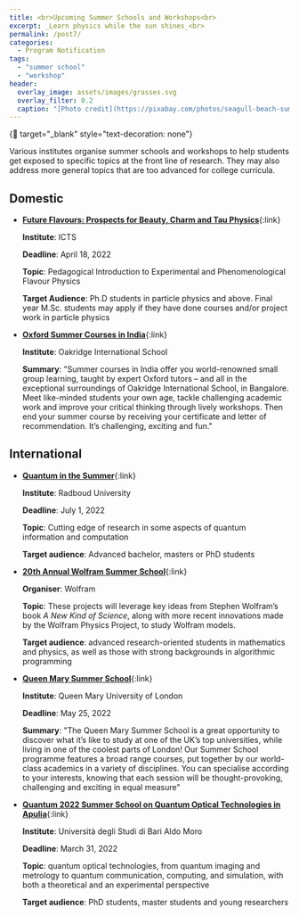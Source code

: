 ```yaml
---
title: <br>Upcoming Summer Schools and Workshops<br>
excerpt: _Learn physics while the sun shines_<br>
permalink: /post7/
categories:
  - Program Notification
tags:
  - "summer school"
  - "workshop"
header:
  overlay_image: assets/images/grasses.svg
  overlay_filter: 0.2
  caption: "[Photo credit](https://pixabay.com/photos/seagull-beach-summer-sea-sand-3232350/)"
---
```


{:link: target="_blank" style="text-decoration: none"}

Various institutes organise summer schools and workshops to help students get exposed to specific topics at the front line of research. They may also address more general topics that are too advanced for college curricula.

## Domestic

- [**Future Flavours: Prospects for Beauty, Charm and Tau Physics**](https://www.icts.res.in/program/ff2022){:link}
 
  **Institute**: ICTS

  **Deadline**: April 18, 2022

  **Topic**: Pedagogical Introduction to Experimental and Phenomenological Flavour Physics

  **Target Audience**: Ph.D students in particle physics and above. Final year M.Sc. students may apply if they have done courses and/or project work in particle physics


- [**Oxford Summer Courses in India**](https://oxfordsummercourses.com/india/){:link}

  **Institute**: Oakridge International School

  **Summary**: "Summer courses in India offer you world-renowned small group learning, taught by expert Oxford tutors – and all in the exceptional surroundings of Oakridge International School, in Bangalore. Meet like-minded students your own age, tackle challenging academic work and improve your critical thinking through lively workshops. Then end your summer course by receiving your certificate and letter of recommendation. It’s challenging, exciting and fun."

## International

- [**Quantum in the Summer**](https://www.ru.nl/radboudsummerschool/courses/2022/quantum-summer-introduction-theory-practice/){:link}
 
  **Institute**: Radboud University

  **Deadline**: July 1, 2022

  **Topic**:  Cutting edge of research in some aspects of quantum information and computation

  **Target audience**: Advanced bachelor, masters or PhD students

- [**20th Annual Wolfram Summer School**](https://education.wolfram.com/summer-school/programs/physics/){:link}
 
  **Organiser**: Wolfram

  **Topic**: These projects will leverage key ideas from Stephen Wolfram’s book _A New Kind of Science_, along with more recent innovations made by the Wolfram Physics Project, to study Wolfram models.

  **Target audience**: advanced research-oriented students in mathematics and physics, as well as those with strong backgrounds in algorithmic programming

- [**Queen Mary Summer School**](https://www.qmul.ac.uk/summer-school/){:link}
 
  **Institute**: Queen Mary University of London

  **Deadline**: May 25, 2022

  **Summary**: "The Queen Mary Summer School is a great opportunity to discover what it’s like to study at one of the UK’s top universities, while living in one of the coolest parts of London! Our Summer School programme features a broad range courses, put together by our world-class academics in a variety of disciplines. You can specialise according to your interests, knowing that each session will be thought-provoking, challenging and exciting in equal measure"

- [**Quantum 2022 Summer School on Quantum Optical Technologies in Apulia**](https://agenda.infn.it/event/21449/){:link}
 
  **Institute**: Università degli Studi di Bari Aldo Moro

  **Deadline**: March 31, 2022

  **Topic**: quantum optical technologies, from quantum imaging and metrology to quantum communication, computing, and simulation, with both a theoretical and an experimental perspective

  **Target audience**: PhD students, master students and young researchers
